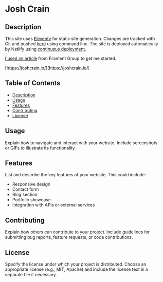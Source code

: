 # Josh Crain

## Description
This site uses [Eleventy](https://www.11ty.io) for static site generation. Changes are tracked with Git and pushed [here](https://github.com//joshcrain/joshcrain.io) using command line. The site is deployed automatically by Netlify using [continuous deployment](https://docs.netlify.com/site-deploys/create-deploys/#deploy-with-git).

[I used an article](https://www.filamentgroup.com/lab/build-a-blog/) from Filament Group to get me started.

[https://joshcrain.io/](https://joshcrain.io/)

## Table of Contents
- [Description](#description)
- [Usage](#usage)
- [Features](#features)
- [Contributing](#contributing)
- [License](#license)

## Usage
Explain how to navigate and interact with your website. Include screenshots or GIFs to illustrate its functionality.

## Features
List and describe the key features of your website. This could include:
- Responsive design
- Contact form
- Blog section
- Portfolio showcase
- Integration with APIs or external services

## Contributing
Explain how others can contribute to your project. Include guidelines for submitting bug reports, feature requests, or code contributions.

## License
Specify the license under which your project is distributed. Choose an appropriate license (e.g., MIT, Apache) and include the license text in a separate file if necessary.
